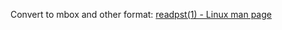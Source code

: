 
Convert to mbox and other format:
[readpst(1) - Linux man page](https://linux.die.net/man/1/readpst)
